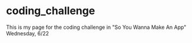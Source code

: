 # coding_challenge
This is my page for the coding challenge in "So You Wanna Make An App" Wednesday, 6/22
